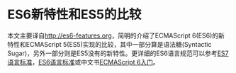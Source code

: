 # ES6新特性和ES5的比较

本文主要译自<http://es6-features.org>，简明的介绍了ECMAScript 6\(ES6\)的新特性和ECMAScript 5\(ES5\)实现的比较，其中一部分算是语法糖\(Syntactic Sugar\)，另外一部分则是ES5没有的新特性。更详细的ES6语言规范可以参考[ES7语言标准](http://www.ecma-international.org/ecma-262/7.0/index.html)，[ES6语言标准](http://www.ecma-international.org/ecma-262/6.0/index.html)或中文书[ECMAScript 6入门](http://es6.ruanyifeng.com/)。
